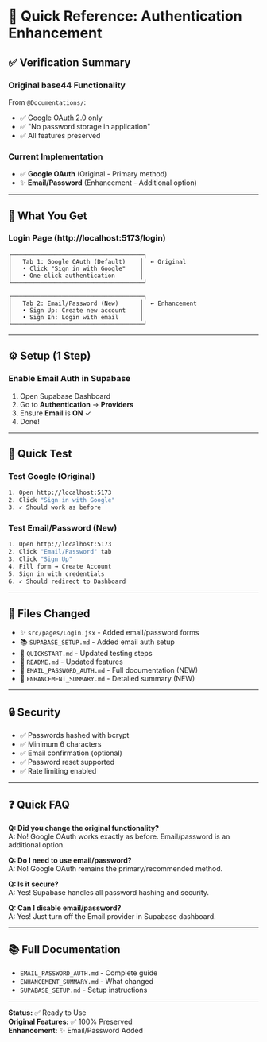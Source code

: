 # 🚀 Quick Reference: Authentication Enhancement

## ✅ Verification Summary

### Original base44 Functionality
From `@Documentations/`:
- ✅ Google OAuth 2.0 only
- ✅ "No password storage in application"
- ✅ All features preserved

### Current Implementation
- ✅ **Google OAuth** (Original - Primary method)
- ✨ **Email/Password** (Enhancement - Additional option)

---

## 🎯 What You Get

### Login Page (http://localhost:5173/login)

```
┌─────────────────────────────────────┐
│   Tab 1: Google OAuth (Default)    │  ← Original
│   • Click "Sign in with Google"    │
│   • One-click authentication       │
└─────────────────────────────────────┘

┌─────────────────────────────────────┐
│   Tab 2: Email/Password (New)      │  ← Enhancement
│   • Sign Up: Create new account    │
│   • Sign In: Login with email      │
└─────────────────────────────────────┘
```

---

## ⚙️ Setup (1 Step)

### Enable Email Auth in Supabase
1. Open Supabase Dashboard
2. Go to **Authentication** → **Providers**
3. Ensure **Email** is **ON** ✓
4. Done!

---

## 🧪 Quick Test

### Test Google (Original)
```bash
1. Open http://localhost:5173
2. Click "Sign in with Google"
3. ✓ Should work as before
```

### Test Email/Password (New)
```bash
1. Open http://localhost:5173
2. Click "Email/Password" tab
3. Click "Sign Up"
4. Fill form → Create Account
5. Sign in with credentials
6. ✓ Should redirect to Dashboard
```

---

## 📁 Files Changed

- ✨ `src/pages/Login.jsx` - Added email/password forms
- 📚 `SUPABASE_SETUP.md` - Added email auth setup
- 📝 `QUICKSTART.md` - Updated testing steps
- 📖 `README.md` - Updated features
- 📄 `EMAIL_PASSWORD_AUTH.md` - Full documentation (NEW)
- 📄 `ENHANCEMENT_SUMMARY.md` - Detailed summary (NEW)

---

## 🔒 Security

- ✅ Passwords hashed with bcrypt
- ✅ Minimum 6 characters
- ✅ Email confirmation (optional)
- ✅ Password reset supported
- ✅ Rate limiting enabled

---

## ❓ Quick FAQ

**Q: Did you change the original functionality?**  
A: No! Google OAuth works exactly as before. Email/password is an additional option.

**Q: Do I need to use email/password?**  
A: No! Google OAuth remains the primary/recommended method.

**Q: Is it secure?**  
A: Yes! Supabase handles all password hashing and security.

**Q: Can I disable email/password?**  
A: Yes! Just turn off the Email provider in Supabase dashboard.

---

## 📚 Full Documentation

- `EMAIL_PASSWORD_AUTH.md` - Complete guide
- `ENHANCEMENT_SUMMARY.md` - What changed
- `SUPABASE_SETUP.md` - Setup instructions

---

**Status:** ✅ Ready to Use  
**Original Features:** ✅ 100% Preserved  
**Enhancement:** ✨ Email/Password Added

